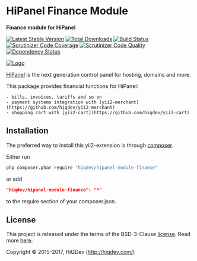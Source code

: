HiPanel Finance Module
======================

**Finance module for HiPanel**

[![Latest Stable Version](https://poser.pugx.org/hiqdev/hipanel-module-finance/v/stable)](https://packagist.org/packages/hiqdev/hipanel-module-finance)
[![Total Downloads](https://poser.pugx.org/hiqdev/hipanel-module-finance/downloads)](https://packagist.org/packages/hiqdev/hipanel-module-finance)
[![Build Status](https://img.shields.io/travis/hiqdev/hipanel-module-finance.svg)](https://travis-ci.org/hiqdev/hipanel-module-finance)
[![Scrutinizer Code Coverage](https://img.shields.io/scrutinizer/coverage/g/hiqdev/hipanel-module-finance.svg)](https://scrutinizer-ci.com/g/hiqdev/hipanel-module-finance/)
[![Scrutinizer Code Quality](https://img.shields.io/scrutinizer/g/hiqdev/hipanel-module-finance.svg)](https://scrutinizer-ci.com/g/hiqdev/hipanel-module-finance/)
[![Dependency Status](https://www.versioneye.com/php/hiqdev:hipanel-module-finance/dev-master/badge.svg)](https://www.versioneye.com/php/hiqdev:hipanel-module-finance/dev-master)

[![Logo](https://raw.githubusercontent.com/hiqdev/hipanel-core/master/docs/logo.png)](https://hipanel.com/)

[HiPanel](http://hipanel.com) is the next generation control panel for hosting, domains and more.

This package provides financial functions for HiPanel:

    - bills, invoices, tariffs and so on
    - payment systems integration with [yii2-merchant](https://github.com/hiqdev/yii2-merchant)
    - shopping cart with [yii2-cart](https://github.com/hiqdev/yii2-cart)

## Installation

The preferred way to install this yii2-extension is through [composer](http://getcomposer.org/download/).

Either run

```sh
php composer.phar require "hiqdev/hipanel-module-finance"
```

or add

```json
"hiqdev/hipanel-module-finance": "*"
```

to the require section of your composer.json.

## License

This project is released under the terms of the BSD-3-Clause [license](LICENSE).
Read more [here](http://choosealicense.com/licenses/bsd-3-clause).

Copyright © 2015-2017, HiQDev (http://hiqdev.com/)
